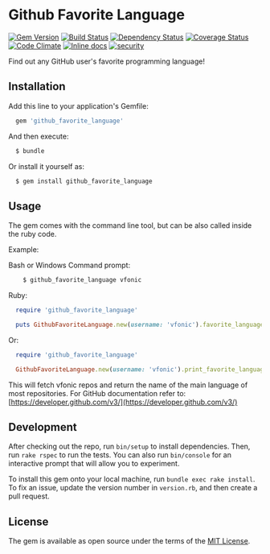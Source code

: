 # Github Favorite Language

[![Gem Version](https://badge.fury.io/rb/github_favorite_language.svg)](http://badge.fury.io/rb/github_favorite_language)
[![Build Status](https://travis-ci.org/vfonic/github_favorite_language.svg)](https://travis-ci.org/vfonic/github_favorite_language)
[![Dependency Status](https://gemnasium.com/vfonic/github_favorite_language.svg)](https://gemnasium.com/vfonic/github_favorite_language)
[![Coverage Status](https://coveralls.io/repos/vfonic/github_favorite_language/badge.svg)](https://coveralls.io/r/vfonic/github_favorite_language)
[![Code Climate](https://codeclimate.com/github/vfonic/github_favorite_language/badges/gpa.svg)](https://codeclimate.com/github/vfonic/github_favorite_language)
[![Inline docs](http://inch-ci.org/github/vfonic/github_favorite_language.svg?branch=master)](http://inch-ci.org/github/vfonic/github_favorite_language)
[![security](https://hakiri.io/github/vfonic/github_favorite_language/master.svg)](https://hakiri.io/github/vfonic/github_favorite_language/master)

Find out any GitHub user's favorite programming language!

## Installation

Add this line to your application's Gemfile:

```ruby
  gem 'github_favorite_language'
```

And then execute:

```bash
  $ bundle
```

Or install it yourself as:

```bash
  $ gem install github_favorite_language
```

## Usage

The gem comes with the command line tool, but can be also called inside the ruby code.


Example:

Bash or Windows Command prompt:

```bash
    $ github_favorite_language vfonic
```

Ruby:

```ruby
  require 'github_favorite_language'

  puts GithubFavoriteLanguage.new(username: 'vfonic').favorite_language
```

Or:

```ruby
  require 'github_favorite_language'

  GithubFavoriteLanguage.new(username: 'vfonic').print_favorite_language
```

This will fetch vfonic repos and return the name of the main language of most repositories.
For GitHub documentation refer to: [https://developer.github.com/v3/](https://developer.github.com/v3/)


## Development

After checking out the repo, run `bin/setup` to install dependencies. Then, run `rake rspec` to run the tests. You can also run `bin/console` for an interactive prompt that will allow you to experiment.

To install this gem onto your local machine, run `bundle exec rake install`. To fix an issue, update the version number in `version.rb`, and then create a pull request.

## License

The gem is available as open source under the terms of the [MIT License](http://opensource.org/licenses/MIT).

